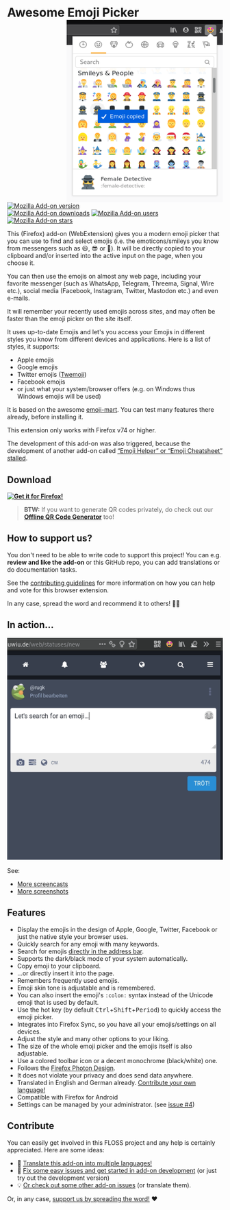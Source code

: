 # Awesome Emoji Picker <img align="right" height="425" width="365" src="assets/screenshots/popupSelectFemaleDetective.png">

[![Mozilla Add-on version](https://img.shields.io/amo/v/awesome-emoji-picker.svg)](https://addons.mozilla.org/firefox/addon/awesome-emoji-picker/?utm_source=github.com&utm_medium=git&utm_content=badge-version&campaign=github)  
[![Mozilla Add-on downloads](https://img.shields.io/amo/d/awesome-emoji-picker.svg)](https://addons.mozilla.org/firefox/addon/awesome-emoji-picker/?utm_source=github.com&utm_medium=git&utm_content=badge-downloads&campaign=github)
[![Mozilla Add-on users](https://img.shields.io/amo/users/awesome-emoji-picker.svg)](https://addons.mozilla.org/firefox/addon/awesome-emoji-picker/?utm_source=github.com&utm_medium=git&utm_content=badge-users&campaign=github)
[![Mozilla Add-on stars](https://img.shields.io/amo/stars/awesome-emoji-picker.svg)](https://addons.mozilla.org/firefox/addon/awesome-emoji-picker/reviews/?utm_source=github.com&utm_medium=git&utm_content=badge-stars&campaign=github)

This (Firefox) add-on (WebExtension) gives you a modern emoji picker that you can use to find and select emojis (i.e. the emoticons/smileys you know from messengers such as 😃, 😎 or 🤪). It will be directly copied to your clipboard and/or inserted into the active input on the page, when you choose it.

You can then use the emojis on almost any web page, including your favorite messenger (such as WhatsApp, Telegram, Threema, Signal, Wire etc.), social media (Facebook, Instagram, Twitter, Mastodon etc.) and even e-mails.

It will remember your recently used emojis across sites, and may often be faster than the emoji picker on the site itself.

It uses up-to-date Emojis and let's you access your Emojis in different styles you know from different devices and applications. Here is a list of styles, it supports:

* Apple emojis
* Google emojis
* Twitter emojis ([Twemoji](https://twemoji.twitter.com/))
* Facebook emojis
* or just what your system/browser offers (e.g. on Windows thus Windows emojis will be used)

It is based on the awesome [emoji-mart](https://missive.github.io/emoji-mart/). You can test many features there already, before installing it.

This extension only works with Firefox v74 or higher.

The development of this add-on was also triggered, because the development of another add-on called [“Emoji Helper” or “Emoji Cheatsheet” stalled](https://github.com/johannhof/emoji-helper/issues/127).

## Download

**[![Get it for Firefox!](https://addons.cdn.mozilla.net/static/img/addons-buttons/AMO-button_1.png)](https://addons.mozilla.org/firefox/addon/awesome-emoji-picker/?utm_source=github.com&utm_medium=git&utm_content=download-button&campaign=github)**

> **BTW:** If you want to generate QR codes privately, do check out our **[Offline QR Code Generator](https://github.com/rugk/offline-qr-code)** too!

## How to support us?

You don't need to be able to write code to support this project!
You can e.g. **review and like the add-on** or this GitHub repo, you can add translations or do documentation tasks.

See the [contributing guidelines](CONTRIBUTING.md) for more information on how you can help and vote for this browser extension.

In any case, spread the word and recommend it to others! 🤗😍

## In action…

![Writing toot on Mastodon with text "Let's search for an emoji…", click on smiley icon, emoji picker opens, search for "banan" and a banana 🍌 and monkey 🐒 emoji are shown as results. After clicking on banana emoji it inserts it into the message.](assets/screencasts/searchBanana.gif)

See:

* [More screencasts](assets/screencasts)
* [More screenshots](assets/screenshots)

## Features

* Display the emojis in the design of Apple, Google, Twitter, Facebook or just the native style your browser uses.
* Quickly search for any emoji with many keywords.
* Search for emojis [directly in the address bar](https://github.com/rugk/awesome-emoji-picker/wiki/FAQ#how-to-use-the-address-bar-to-search-for-emojis).
* Supports the dark/black mode of your system automatically.
* Copy emoji to your clipboard.
* …or directly insert it into the page.
* Remembers frequently used emojis.
* Emoji skin tone is adjustable and is remembered.
* You can also insert the emoji's `:colon:` syntax instead of the Unicode emoji that is used by default.
* Use the hot key (by default <kbd>Ctrl</kbd>+<kbd>Shift</kbd>+<kbd>Period</kbd>) to quickly access the emoji picker.
* Integrates into Firefox Sync, so you have all your emojis/settings on all devices.
* Adjust the style and many other options to your liking.
* The size of the whole emoji picker and the emojis itself is also adjustable.
* Use a colored toolbar icon or a decent monochrome (black/white) one.
* Follows the [Firefox Photon Design](https://design.firefox.com/photon).
* It does not violate your privacy and does send data anywhere.
* Translated in English and German already. [Contribute your own language!](CONTRIBUTING.md#Translations)
* Compatible with Firefox for Android
* Settings can be managed by your administrator. (see [issue #4](https://github.com/rugk/awesome-emoji-picker/issues/4))

## Contribute

You can easily get involved in this FLOSS project and any help is certainly appreciated. Here are some ideas:

* 📃 [Translate this add-on into multiple languages!](./CONTRIBUTING.md#translations)
* 🐛 [Fix some easy issues and get started in add-on development](CONTRIBUTING.md#coding) (or just try out the development version)
* 💡 [Or check out some other add-on issues](CONTRIBUTING.md#need-ideas) (or translate them).

Or, in any case, [support us by spreading the word!](./CONTRIBUTING.md#support-us) ❤️
